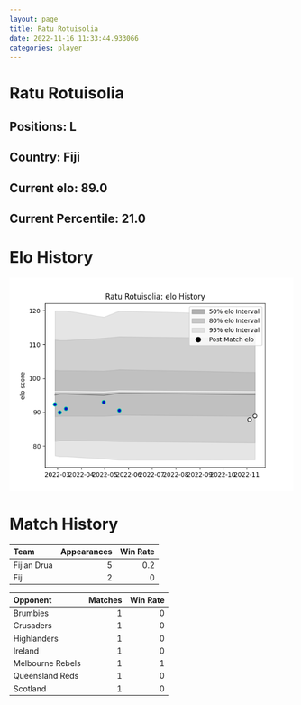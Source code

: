 ```yaml
---  
layout: page  
title: Ratu Rotuisolia  
date: 2022-11-16 11:33:44.933066  
categories: player  
---
```

# Ratu Rotuisolia

## Positions: L

## Country: Fiji

## Current elo: 89.0

## Current Percentile: 21.0

# Elo History


![elo history](history_RatuRotuisolia.png)
# Match History


| Team        |   Appearances |   Win Rate |
|:------------|--------------:|-----------:|
| Fijian Drua |             5 |        0.2 |
| Fiji        |             2 |        0   |

| Opponent         |   Matches |   Win Rate |
|:-----------------|----------:|-----------:|
| Brumbies         |         1 |          0 |
| Crusaders        |         1 |          0 |
| Highlanders      |         1 |          0 |
| Ireland          |         1 |          0 |
| Melbourne Rebels |         1 |          1 |
| Queensland Reds  |         1 |          0 |
| Scotland         |         1 |          0 |